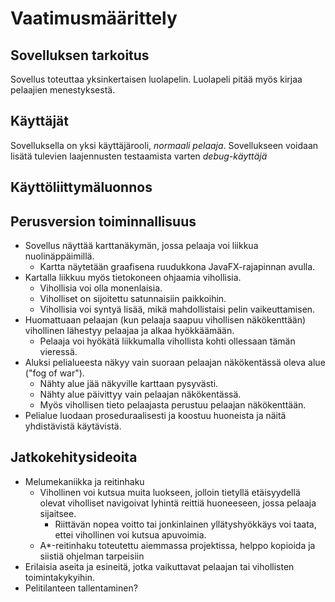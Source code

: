 # Vaatimusmäärittely
## Sovelluksen tarkoitus
Sovellus toteuttaa yksinkertaisen luolapelin. Luolapeli pitää myös kirjaa pelaajien menestyksestä.
## Käyttäjät
Sovelluksella on yksi käyttäjärooli, _normaali pelaaja_. Sovellukseen voidaan lisätä tulevien laajennusten testaamista varten _debug-käyttäjä_
## Käyttöliittymäluonnos

## Perusversion toiminnallisuus
- Sovellus näyttää karttanäkymän, jossa pelaaja voi liikkua nuolinäppäimillä.
    - Kartta näytetään graafisena ruudukkona JavaFX-rajapinnan avulla.
- Kartalla liikkuu myös tietokoneen ohjaamia vihollisia.
    - Vihollisia voi olla monenlaisia.
    - Viholliset on sijoitettu satunnaisiin paikkoihin.
    - Vihollisia voi syntyä lisää, mikä mahdollistaisi pelin vaikeuttamisen.
- Huomattuaan pelaajan (kun pelaaja saapuu vihollisen näkökenttään) vihollinen lähestyy pelaajaa ja alkaa hyökkäämään.
    - Pelaaja voi hyökätä liikkumalla vihollista kohti ollessaan tämän vieressä.
- Aluksi pelialueesta näkyy vain suoraan pelaajan näkökentässä oleva alue ("fog of war").
    - Nähty alue jää näkyville karttaan pysyvästi.
    - Nähty alue päivittyy vain pelaajan näkökentässä.
    - Myös vihollisen tieto pelaajasta perustuu pelaajan näkökenttään.
- Pelialue luodaan proseduraalisesti ja koostuu huoneista ja näitä yhdistävistä käytävistä.

## Jatkokehitysideoita
- Melumekaniikka ja reitinhaku
    - Vihollinen voi kutsua muita luokseen, jolloin tietyllä etäisyydellä olevat viholliset navigoivat lyhintä reittiä huoneeseen, jossa pelaaja sijaitsee.
        - Riittävän nopea voitto tai jonkinlainen yllätyshyökkäys voi taata, ettei vihollinen voi kutsua apuvoimia.
    - A\*-reitinhaku toteutettu aiemmassa projektissa, helppo kopioida ja siistiä ohjelman tarpeisiin
- Erilaisia aseita ja esineitä, jotka vaikuttavat pelaajan tai vihollisten toimintakykyihin.
- Pelitilanteen tallentaminen?
